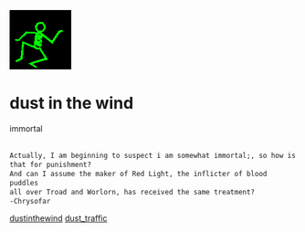 ![dancer](assets/dancer.gif)

# dust in the wind

 immortal
>
>   

```

Actually, I am beginning to suspect i am somewhat immortal;, so how is
that for punishment?
And can I assume the maker of Red Light, the inflicter of blood puddles
all over Troad and Worlorn, has received the same treatment?
-Chrysofar

```

  [dustinthewind](dustinthewind.md)  [dust_traffic](dust_traffic.md) 

 